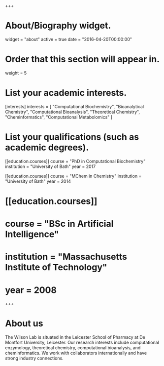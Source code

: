 +++
# About/Biography widget.
widget = "about"
active = true
date = "2016-04-20T00:00:00"

# Order that this section will appear in.
weight = 5

# List your academic interests.
[interests]
  interests = [
    "Computational Biochemistry",
    "Bioanalytical Chemistry",
    "Computational Bioanalysis",
    "Theoretical Chemistry",
    "Cheminformatics",
    "Computational Metabolomics"
  ]

# List your qualifications (such as academic degrees).
[[education.courses]]
  course = "PhD in Computational Biochemistry"
  institution = "University of Bath"
  year = 2017

[[education.courses]]
  course = "MChem in Chemistry"
  institution = "University of Bath"
  year = 2014

# [[education.courses]]
#  course = "BSc in Artificial Intelligence"
#  institution = "Massachusetts Institute of Technology"
#  year = 2008
 
+++

# About us

The Wilson Lab is situated in the Leicester School of Pharmacy at De Montfort University, Leicester. Our research interests include computational enzymology, theoretical chemistry, computational bioanalysis, and cheminformatics. We work with collaborators internationally and have strong industry connections.

